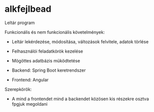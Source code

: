 # alkfejlbead

Leltár program

Funkcionális és nem funkcionális követelmények:
  - Leltár lekérdezése, módosítása, változások felvitele, adatok törlése
  - Felhasználói feladatkörök kezelése
  - Mögöttes adatbázis müködtetése
 
  - Backend: Spring Boot keretrendszer 
  - Frontend: Angular
  
Szerepkörök:
  - A mind a frontendet mind a backendet közösen kis részekre osztva fpgjuk megoldani
